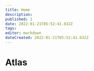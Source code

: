 ```yaml
---
title: Home
description: 
published: 1
date: 2022-01-21T05:52:41.632Z
tags: 
editor: markdown
dateCreated: 2022-01-21T05:52:41.632Z
---
```


# Atlas
